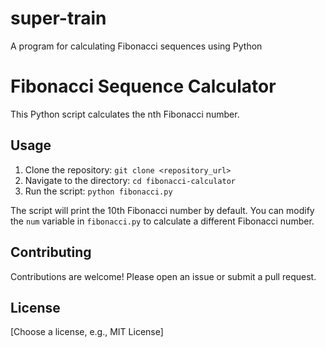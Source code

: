 # super-train
A program for calculating Fibonacci sequences using Python
# Fibonacci Sequence Calculator

This Python script calculates the nth Fibonacci number.

## Usage

1. Clone the repository: `git clone <repository_url>`
2. Navigate to the directory: `cd fibonacci-calculator`
3. Run the script: `python fibonacci.py`

The script will print the 10th Fibonacci number by default. You can modify the `num` variable in `fibonacci.py` to calculate a different Fibonacci number.

## Contributing

Contributions are welcome!  Please open an issue or submit a pull request.

## License

[Choose a license, e.g., MIT License]
